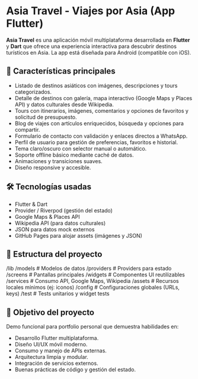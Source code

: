 # Asia Travel - Viajes por Asia (App Flutter)

**Asia Travel** es una aplicación móvil multiplataforma desarrollada en **Flutter** y **Dart** que ofrece una experiencia interactiva para descubrir destinos turísticos en Asia. La app está diseñada para Android (compatible con iOS).

## 📱 Características principales

- Listado de destinos asiáticos con imágenes, descripciones y tours categorizados.
- Detalle de destinos con galería, mapa interactivo (Google Maps y Places API) y datos culturales desde Wikipedia.
- Tours con itinerarios, imágenes, comentarios y opciones de favoritos y solicitud de presupuesto.
- Blog de viajes con artículos enriquecidos, búsqueda y opciones para compartir.
- Formulario de contacto con validación y enlaces directos a WhatsApp.
- Perfil de usuario para gestión de preferencias, favoritos e historial.
- Tema claro/oscuro con selector manual o automático.
- Soporte offline básico mediante caché de datos.
- Animaciones y transiciones suaves.
- Diseño responsive y accesible.

## 🛠 Tecnologías usadas

- Flutter & Dart  
- Provider / Riverpod (gestión del estado)  
- Google Maps & Places API  
- Wikipedia API (para datos culturales)  
- JSON para datos mock externos  
- GitHub Pages para alojar assets (imágenes y JSON)  

## 📂 Estructura del proyecto

  /lib
    /models       # Modelos de datos
    /providers    # Providers para estado
    /screens      # Pantallas principales
    /widgets      # Componentes UI reutilizables
    /services     # Consumo API, Google Maps, Wikipedia
  /assets         # Recursos locales mínimos (ej: iconos)
  /config        # Configuraciones globales (URLs, keys)
  /test          # Tests unitarios y widget tests
  
## 🎯 Objetivo del proyecto

  Demo funcional para portfolio personal que demuestra habilidades en:
   - Desarrollo Flutter multiplataforma.
   - Diseño UI/UX móvil moderno.
   - Consumo y manejo de APIs externas.
   - Arquitectura limpia y modular.
   - Integración de servicios externos.
   - Buenas prácticas de código y gestión del estado.
